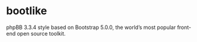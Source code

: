 # bootlike
phpBB 3.3.4 style based on Bootstrap 5.0.0, the world’s most popular front-end open source toolkit.

